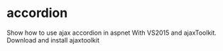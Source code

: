 # accordion
Show how to use ajax accordion in aspnet 
With VS2015 and ajaxToolkit. 
Download and install ajaxtoolkit
